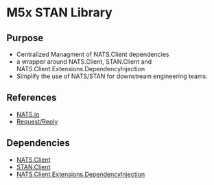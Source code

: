 # M5x STAN Library

## Purpose

- Centralized Managment of NATS.Client dependencies
- a wrapper around NATS.Client, STAN.Client and NATS.Client.Extensions.DependencyInjection
- Simplify the use of NATS/STAN for downstream engineering teams.

## References

- [NATS.io](https://nats.io)
- [Request/Reply](https://github.com/nats-io/nats.net/issues/467)

## Dependencies

- [NATS.Client](https://www.nuget.org/packages/NATS.Client)
- [STAN.Client](https://www.nuget.org/packages/STAN.Client/)
- [NATS.Client.Extensions.DependencyInjection](https://www.nuget.org/packages/NATS.Client.Extensions.DependencyInjection)

